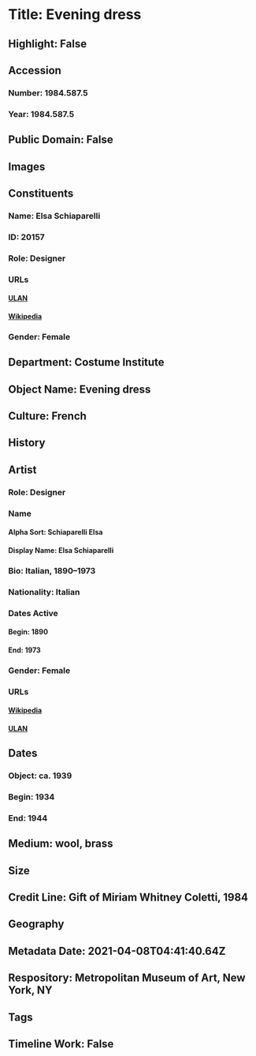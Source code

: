 # Title: Evening dress
## Highlight: False
## Accession
### Number: 1984.587.5
### Year: 1984.587.5
## Public Domain: False
## Images
## Constituents
### Name: Elsa Schiaparelli
### ID: 20157
### Role: Designer
### URLs
#### [ULAN](http://vocab.getty.edu/page/ulan/500121780)
#### [Wikipedia](https://www.wikidata.org/wiki/Q464023)
### Gender: Female
## Department: Costume Institute
## Object Name: Evening dress
## Culture: French
## History
## Artist
### Role: Designer
### Name
#### Alpha Sort: Schiaparelli Elsa
#### Display Name: Elsa Schiaparelli
### Bio: Italian, 1890–1973
### Nationality: Italian
### Dates Active
#### Begin: 1890
#### End: 1973
### Gender: Female
### URLs
#### [Wikipedia](https://www.wikidata.org/wiki/Q464023)
#### [ULAN](http://vocab.getty.edu/page/ulan/500121780)
## Dates
### Object: ca. 1939
### Begin: 1934
### End: 1944
## Medium: wool, brass
## Size
## Credit Line: Gift of Miriam Whitney Coletti, 1984
## Geography
## Metadata Date: 2021-04-08T04:41:40.64Z
## Respository: Metropolitan Museum of Art, New York, NY
## Tags
## Timeline Work: False